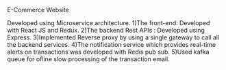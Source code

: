 E-Commerce Website

Developed using Microservice architecture. 
1)The front-end: Developed with React JS and Redux.
2)The backend Rest APIs : Developed using Express.
3)Implemented Reverse proxy by using a single gateway to call all the backend services. 
4)The notification service which provides real-time alerts on transactions was developed with Redis pub sub.
5)Used kafka queue for ofline slow processing of the transaction email. 
